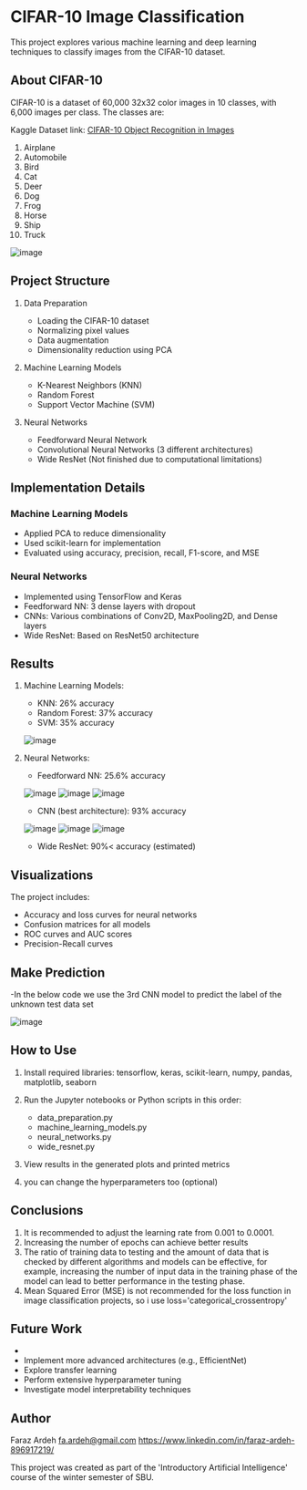 # CIFAR-10 Image Classification

This project explores various machine learning and deep learning techniques to classify images from the CIFAR-10 dataset.

## About CIFAR-10

CIFAR-10 is a dataset of 60,000 32x32 color images in 10 classes, with 6,000 images per class. The classes are:

Kaggle Dataset link:
[CIFAR-10 Object Recognition in Images](https://www.kaggle.com/c/cifar-10/)

1. Airplane
2. Automobile
3. Bird
4. Cat
5. Deer
6. Dog
7. Frog
8. Horse
9. Ship
10. Truck

![image](https://github.com/Faraz-Ardeh-2004/CIFAR10-ML/assets/59162288/4ee2437c-2868-4b5b-ad53-69d0b2d5a02c)


## Project Structure

1. Data Preparation
   - Loading the CIFAR-10 dataset
   - Normalizing pixel values
   - Data augmentation
   - Dimensionality reduction using PCA

2. Machine Learning Models
   - K-Nearest Neighbors (KNN)
   - Random Forest
   - Support Vector Machine (SVM)

3. Neural Networks
   - Feedforward Neural Network
   - Convolutional Neural Networks (3 different architectures)
   - Wide ResNet (Not finished due to computational limitations)

## Implementation Details

### Machine Learning Models
- Applied PCA to reduce dimensionality
- Used scikit-learn for implementation
- Evaluated using accuracy, precision, recall, F1-score, and MSE

### Neural Networks
- Implemented using TensorFlow and Keras
- Feedforward NN: 3 dense layers with dropout
- CNNs: Various combinations of Conv2D, MaxPooling2D, and Dense layers
- Wide ResNet: Based on ResNet50 architecture

## Results

1. Machine Learning Models:
   - KNN: 26% accuracy
   - Random Forest: 37% accuracy
   - SVM: 35% accuracy
   
   ![image](https://github.com/Faraz-Ardeh-2004/CIFAR10-ML/assets/59162288/2dec60d3-8218-4ef9-8c14-9cd77375a648)


2. Neural Networks:
   - Feedforward NN: 25.6% accuracy
   
   ![image](https://github.com/Faraz-Ardeh-2004/CIFAR10-ML/assets/59162288/a61a3547-286d-45fc-914b-e5f28299ef60)
   ![image](https://github.com/Faraz-Ardeh-2004/CIFAR10-ML/assets/59162288/d847c77a-33b2-40d6-a56b-49a1bbd3b7df)
   ![image](https://github.com/Faraz-Ardeh-2004/CIFAR10-ML/assets/59162288/c5f1cf11-75ae-40e2-bbc4-b16747a7494e)

   - CNN (best architecture): 93% accuracy
   
   ![image](https://github.com/Faraz-Ardeh-2004/CIFAR10-ML/assets/59162288/09f1ecf6-5064-4450-93aa-175730cb47a1)
   ![image](https://github.com/Faraz-Ardeh-2004/CIFAR10-ML/assets/59162288/d284747b-e27e-42b7-9ba9-392649faced6)
   ![image](https://github.com/Faraz-Ardeh-2004/CIFAR10-ML/assets/59162288/b169cbd5-befe-47a2-9f4f-b8c16b8b7183)


   - Wide ResNet: 90%< accuracy (estimated)

## Visualizations

The project includes:
- Accuracy and loss curves for neural networks
- Confusion matrices for all models
- ROC curves and AUC scores
- Precision-Recall curves

## Make Prediction
-In the below code we use the 3rd CNN model to predict the label of the unknown test data set

![image](https://github.com/Faraz-Ardeh-2004/CIFAR10-ML/assets/59162288/596b98f3-7e71-4731-bd22-7983e7fc4cfe)

## How to Use

1. Install required libraries:
   tensorflow, keras, scikit-learn, numpy, pandas, matplotlib, seaborn

2. Run the Jupyter notebooks or Python scripts in this order:
   - data_preparation.py
   - machine_learning_models.py
   - neural_networks.py
   - wide_resnet.py

3. View results in the generated plots and printed metrics
4. you can change the hyperparameters too (optional)

## Conclusions
 
1. It is recommended to adjust the learning rate from 0.001 to 0.0001.
2. Increasing the number of epochs can achieve better results
3. The ratio of training data to testing and the amount of data that is checked by different algorithms and models can be effective, for example, increasing the number of input data in the training phase of the model can lead to better performance in the testing phase.
4. Mean Squared Error (MSE) is not recommended for the loss function in image classification projects, so i use loss='categorical_crossentropy'

## Future Work

- 
- Implement more advanced architectures (e.g., EfficientNet)
- Explore transfer learning
- Perform extensive hyperparameter tuning
- Investigate model interpretability techniques

## Author

Faraz Ardeh 
fa.ardeh@gmail.com
https://www.linkedin.com/in/faraz-ardeh-896917219/

This project was created as part of the 'Introductory Artificial Intelligence' course of the winter semester of SBU.
